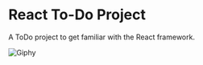 # React To-Do Project

A ToDo project to get familiar with the React framework.

![Giphy](https://media.giphy.com/media/26DNeo2xDmfj3plbW/giphy.gif)



